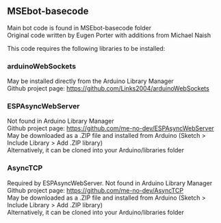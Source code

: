 ## MSEbot-basecode

Main bot code is found in MSEbot-basecode folder  
Original code written by Eugen Porter with additions from Michael Naish

This code requires the following libraries to be installed:

### arduinoWebSockets

May be installed directly from the Arduino Library Manager  
Github project page: https://github.com/Links2004/arduinoWebSockets 

### ESPAsyncWebServer

Not found in Arduino Library Manager  
Github project page: https://github.com/me-no-dev/ESPAsyncWebServer  
May be downloaded as a .ZIP file and installed from Arduino (Sketch > Include Library > Add .ZIP library)  
Alternatively, it can be cloned into your Arduino/libraries folder

### AsyncTCP

Required by ESPAsyncWebServer. Not found in Arduino Library Manager  
Github project page: https://github.com/me-no-dev/AsyncTCP  
May be downloaded as a .ZIP file and installed from Arduino (Sketch > Include Library > Add .ZIP library)  
Alternatively, it can be cloned into your Arduino/libraries folder